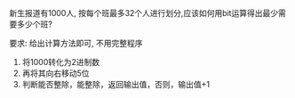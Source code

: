 新生报道有1000人, 按每个班最多32个人进行划分,应该如何用bit运算得出最少需要多少个班?

要求:  给出计算方法即可, 不用完整程序

1. 将1000转化为2进制数
1. 再将其向右移动5位
1. 判断能否整除，能整除，返回输出值，否则，输出值+1

